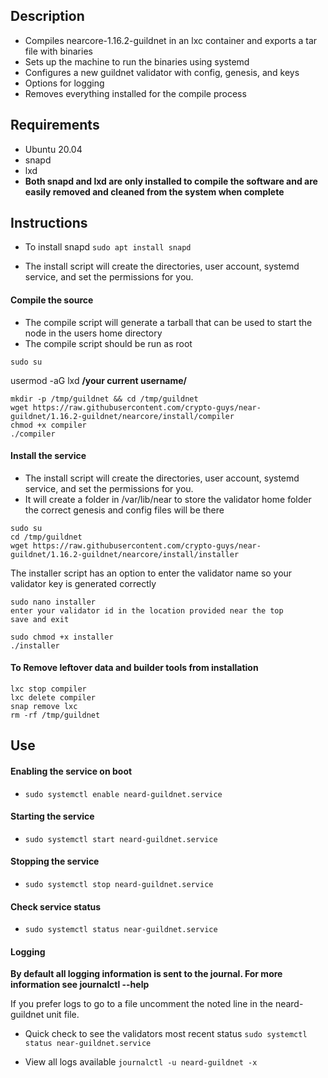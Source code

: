 ## Description

- Compiles nearcore-1.16.2-guildnet in an lxc container and exports a tar file with binaries
- Sets up the machine to run the binaries using systemd 
- Configures a new guildnet validator with config, genesis, and keys
- Options for logging
- Removes everything installed for the compile process

## Requirements

- Ubuntu 20.04 
- snapd
- lxd 
- **Both snapd and lxd are only installed to compile the software and are easily removed and cleaned from the system when complete**


    
## Instructions

- To install snapd
```sudo apt install snapd```

- The install script will create the directories, user account, systemd service, and set the permissions for you.

#### Compile the source

- The compile script will generate a tarball that can be used to start the node in the users home directory
- The compile script should be run as root
```
sudo su
```
usermod -aG lxd **/your current username/**
```
mkdir -p /tmp/guildnet && cd /tmp/guildnet
wget https://raw.githubusercontent.com/crypto-guys/near-guildnet/1.16.2-guildnet/nearcore/install/compiler 
chmod +x compiler
./compiler
```

#### Install the service

- The install script will create the directories, user account, systemd service, and set the permissions for you.
- It will create a folder in /var/lib/near to store the validator home folder the correct genesis and config files will be there
```
sudo su
cd /tmp/guildnet
wget https://raw.githubusercontent.com/crypto-guys/near-guildnet/1.16.2-guildnet/nearcore/install/installer
```
The installer script has an option to enter the validator name so your validator key is generated correctly
```
sudo nano installer
enter your validator id in the location provided near the top
save and exit
```
```
sudo chmod +x installer
./installer
```

#### To Remove leftover data and builder tools from installation
```
lxc stop compiler
lxc delete compiler
snap remove lxc
rm -rf /tmp/guildnet
```

## Use


#### Enabling the service on boot
- ```sudo systemctl enable neard-guildnet.service```

#### Starting the service 
- ```sudo systemctl start neard-guildnet.service```

#### Stopping the service 
- ```sudo systemctl stop neard-guildnet.service```

#### Check service status 
- ```sudo systemctl status near-guildnet.service```

#### Logging

**By default all logging information is sent to the journal. For more information see journalctl --help**

If you prefer logs to go to a file uncomment the noted line in the neard-guildnet unit file.

- Quick check to see the validators most recent status
    ```sudo systemctl status near-guildnet.service```

- View all logs available
    ```journalctl -u neard-guildnet -x```

